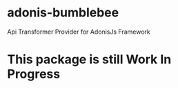 # adonis-bumblebee
Api Transformer Provider for AdonisJs Framework

# This package is still Work In Progress